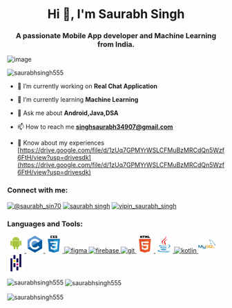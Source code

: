 <h1 align="center">Hi 👋, I'm Saurabh Singh</h1>
<h3 align="center">A passionate Mobile App developer and Machine Learning from India.</h3>

![image](https://github.com/user-attachments/assets/57583eb1-eb25-4aa4-a80e-785960388c13)


<p align="left"> <img src="https://komarev.com/ghpvc/?username=saurabhsingh555&label=Profile%20views&color=0e75b6&style=flat" alt="saurabhsingh555" /> </p>

- 🔭 I’m currently working on **Real Chat Application**

- 🌱 I’m currently learning **Machine Learning**

- 💬 Ask me about **Android,Java,DSA**

- 📫 How to reach me **singhsaurabh34907@gmail.com**

- 📄 Know about my experiences [https://drive.google.com/file/d/1zUq7GPMYrWSLCFMuBzMRCdQn5Wzf6FtH/view?usp=drivesdk](https://drive.google.com/file/d/1zUq7GPMYrWSLCFMuBzMRCdQn5Wzf6FtH/view?usp=drivesdk)

<h3 align="left">Connect with me:</h3>
<p align="left">
<a href="https://twitter.com/@saurabh_sin70" target="blank"><img align="center" src="https://raw.githubusercontent.com/rahuldkjain/github-profile-readme-generator/master/src/images/icons/Social/twitter.svg" alt="@saurabh_sin70" height="30" width="40" /></a>
<a href="https://linkedin.com/in/saurabh singh" target="blank"><img align="center" src="https://raw.githubusercontent.com/rahuldkjain/github-profile-readme-generator/master/src/images/icons/Social/linked-in-alt.svg" alt="saurabh singh" height="30" width="40" /></a>
<a href="https://instagram.com/vipin_saurabh_singh" target="blank"><img align="center" src="https://raw.githubusercontent.com/rahuldkjain/github-profile-readme-generator/master/src/images/icons/Social/instagram.svg" alt="vipin_saurabh_singh" height="30" width="40" /></a>
</p>

<h3 align="left">Languages and Tools:</h3>
<p align="left"> <a href="https://developer.android.com" target="_blank" rel="noreferrer"> <img src="https://raw.githubusercontent.com/devicons/devicon/master/icons/android/android-original-wordmark.svg" alt="android" width="40" height="40"/> </a> <a href="https://www.cprogramming.com/" target="_blank" rel="noreferrer"> <img src="https://raw.githubusercontent.com/devicons/devicon/master/icons/c/c-original.svg" alt="c" width="40" height="40"/> </a> <a href="https://www.w3schools.com/css/" target="_blank" rel="noreferrer"> <img src="https://raw.githubusercontent.com/devicons/devicon/master/icons/css3/css3-original-wordmark.svg" alt="css3" width="40" height="40"/> </a> <a href="https://www.figma.com/" target="_blank" rel="noreferrer"> <img src="https://www.vectorlogo.zone/logos/figma/figma-icon.svg" alt="figma" width="40" height="40"/> </a> <a href="https://firebase.google.com/" target="_blank" rel="noreferrer"> <img src="https://www.vectorlogo.zone/logos/firebase/firebase-icon.svg" alt="firebase" width="40" height="40"/> </a> <a href="https://git-scm.com/" target="_blank" rel="noreferrer"> <img src="https://www.vectorlogo.zone/logos/git-scm/git-scm-icon.svg" alt="git" width="40" height="40"/> </a> <a href="https://www.w3.org/html/" target="_blank" rel="noreferrer"> <img src="https://raw.githubusercontent.com/devicons/devicon/master/icons/html5/html5-original-wordmark.svg" alt="html5" width="40" height="40"/> </a> <a href="https://www.java.com" target="_blank" rel="noreferrer"> <img src="https://raw.githubusercontent.com/devicons/devicon/master/icons/java/java-original.svg" alt="java" width="40" height="40"/> </a> <a href="https://kotlinlang.org" target="_blank" rel="noreferrer"> <img src="https://www.vectorlogo.zone/logos/kotlinlang/kotlinlang-icon.svg" alt="kotlin" width="40" height="40"/> </a> <a href="https://www.mysql.com/" target="_blank" rel="noreferrer"> <img src="https://raw.githubusercontent.com/devicons/devicon/master/icons/mysql/mysql-original-wordmark.svg" alt="mysql" width="40" height="40"/> </a> <a href="https://pandas.pydata.org/" target="_blank" rel="noreferrer"> <img src="https://raw.githubusercontent.com/devicons/devicon/2ae2a900d2f041da66e950e4d48052658d850630/icons/pandas/pandas-original.svg" alt="pandas" width="40" height="40"/> </a> </p>

<p><img align="left" src="https://github-readme-stats.vercel.app/api/top-langs?username=saurabhsingh555&show_icons=true&locale=en&layout=compact" alt="saurabhsingh555" /></p>

<p>&nbsp;<img align="center" src="https://github-readme-stats.vercel.app/api?username=saurabhsingh555&show_icons=true&locale=en" alt="saurabhsingh555" /></p>

<p><img align="center" src="https://github-readme-streak-stats.herokuapp.com/?user=saurabhsingh555&" alt="saurabhsingh555" /></p>
